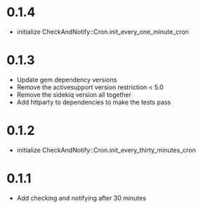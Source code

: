 # 0.1.4

- initialize CheckAndNotify::Cron.init_every_one_minute_cron

# 0.1.3

- Update gem dependency versions
- Remove the activesupport version restriction < 5.0
- Remove the sidekiq version all together
- Add httparty to dependencies to make the tests pass


# 0.1.2

- initialize CheckAndNotify::Cron.init_every_thirty_minutes_cron

# 0.1.1

- Add checking and notifying after 30 minutes
